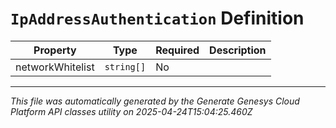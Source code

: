 # `IpAddressAuthentication` Definition

| Property | Type | Required | Description |
|----------|------|----------|-------------|
| networkWhitelist | `string[]` | No |  |

---

*This file was automatically generated by the Generate Genesys Cloud Platform API classes utility on 2025-04-24T15:04:25.460Z*